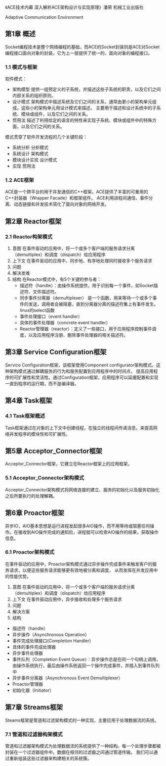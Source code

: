 《ACE技术内幕 深入解析ACE架构设计与实现原理》潘荣 机械工业出版社

Adaptive Communication Environment

## 第1章 概述
Socket编程技术是整个网络编程的基础，而ACE的Socket封装则是ACE对Socket编程接口面向对象的封装，它为上一层提供了统一的、面向对象的编程接口。

### 1.1 模式与框架
软件模式：
* 架构模型 提供一组预定义的子系统，并描述这些子系统的职责，以及它们之间内部关系的组织原则。
* 设计模式 架构模式中描述系统及它们之间的关系，通常由更小的架构单元组成。这些小的架构单元用设计模式来描述。
  主要用于描述和设计系统中的子系统、模块或组件，以及它们之间的关系。
* 惯用法 描述了利用给定的语言的特性来实现子系统、模块或组件中的特殊方面，以及它们之间的关系。

模式贯穿了软件开发流程的几个关键阶段：
* 系统分析 分析模式
* 系统设计 架构模式
* 模块设计实现 设计模式
* 实现 惯用法

### 1.2 ACE框架
ACE是一个跨平台的用于并发通信的C++框架。ACE提供了丰富的可重用的C++封装器（Wrapper Facade）和框架组件。
ACE利用进程间通信、事件分离、动态链接和并发技术简化了面向对象的网络开发。

## 第2章 Reactor框架
### 2.1 Reactor构架模式
1. 意图 在事件驱动的应用中，将一个或多个客户端的服务请求分离（demultiplex）和调度（dispatch）给应用程序
2. 上下文 在事件驱动的应用中，同步地、有序地处理同时接收多个服务请求
3. 问题
4. 解决发难
5. 结构 在Reactor模式中，有5个关键的参与者：
    * 描述符（handle）：由操作系统提供，用于识别每一个事件，如Socket描述符、文件描述符。
    * 同步事件分离器（demultiplexer） 是一个函数，用来等待一个或多个事件的发送，调用者会被阻塞，直到分离器分离的描述符集上有事件发生。linux的select函数
    * 事件处理接口（event handler）
    * 具体的事件处理器（concrete event handler）
    * Reactor管理器（reactor）：定义了一些接口，用于应用程序控制事件调度，以及应用程序注册、删除事件处理器的相关描述符。

## 第3章 Service Configuration框架
Service Configuration框架，该框架使用Component configurator架构模式。这种架构模式通过解耦服务的行为和服务配置到应用程序中的时间点，
提高应用程序的可扩展性和灵活性。通过Configuration框架，应用程序可以延缓配置和实现一直到程序的运行期，而不是编译器。

## 第4章 Task框架
### 4.1 Task框架概述
Task框架通过在对象的上下文中创建线程，在独立的线程间传递消息，来提高网络并发程序的模块性和可扩展性。

## 第5章 Acceptor_Connector框架
Acceptor_Connector框架，它建立在Reactor框架上的应用框架。

### 5.1 Acceptor_Connector架构模式
Acceptor_Connector架构模式将网络连接的建立、服务的初始化以及服务初始化之后所要执行的处理解耦。

## 第6章 Proactor框架
异步IO，AIO基本思想是运行进程发起很多AIO操作，而不用等待或阻塞任何操作。在接收到AIO操作完成的通知后，进程就可以检索AIO操作的结果，获取操作信息。

### 6.1 Proactor架构模式
在事件驱动的应用中，Proactor架构模式通过异步操作完成事件来触发客户的服务请求，以便这些服务请求能够更有效地被分离和调度，
从而发挥在并发应用中的性能优势。
1. 意图 在事件驱动的应用中，将一个或多个客户端的服务请求分离（demultiplex）和调度（dispatch）给应用程序
2. 上下文 在事件驱动应用中，异步接收和处理多个服务请求
3. 问题 
4. 解决方案
5. 结构
  * 描述符（handle）
  * 异步操作（Asynchronous Operation）
  * 事件完成处理接口(Completion Handler)
  * 具体的事件完成处理器
  * 异步事件处理器
  * 事件队列（Completion Event Queue）：异步操作总是在同一个句柄上调用，由操作系统执行，最后由操作系统返回一个操作完成事件，并插入到事件队列中
  * 异步事件分离器（Asynchronous Event Demultiplexer）
  * Proactor管理器
  * 初始化器（Initiator）


## 第7章 Streams框架
Steams框架是管道和过滤架构模式的一种实现，主要应用于处理数据流的系统。

### 7.1 管道和过滤器构架模式
管道和过滤器架构模式为处理数据流的系统提供了一种结构。每一个处理步骤都被封装在一个过滤器组件中。数据在相邻的过滤器之间通过管道传输。
我们可以通过重新组装这些过滤器来构建相关的系统簇。